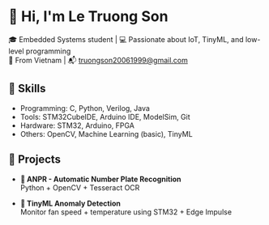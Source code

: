 # 👋 Hi, I'm Le Truong Son
🎓 Embedded Systems student | 💻 Passionate about IoT, TinyML, and low-level programming  
📍 From Vietnam | 📬 truongson20061999@gmail.com

## 🚀 Skills
- Programming: C, Python, Verilog, Java
- Tools: STM32CubeIDE, Arduino IDE, ModelSim, Git
- Hardware: STM32, Arduino, FPGA
- Others: OpenCV, Machine Learning (basic), TinyML

## 🔨 Projects
- **📸 ANPR - Automatic Number Plate Recognition**  
  Python + OpenCV + Tesseract OCR

- **🧠 TinyML Anomaly Detection**  
  Monitor fan speed + temperature using STM32 + Edge Impulse

